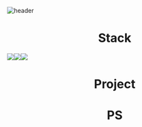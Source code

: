 ![header](https://capsule-render.vercel.app/api?type=waving&color=gradient&customColorList=6&height=250&section=header&text=Hyundong&nbsp;Sung&animation=fadeIn&20render&fontSize=60)


# <div align="center"> Stack </div>
<img src="https://img.shields.io/badge/Java-6DB33F?style=for-the-badge&logo=Java&logoColor=white"><img src="https://img.shields.io/badge/C-A8B9CC?style=for-the-badge&logo=C&logoColor=white"><img src="https://img.shields.io/badge/Python-3776AB?style=for-the-badge&logo=Python&logoColor=white">

# <div align="center"> Project </div>

# <div align="center"> PS </div>
